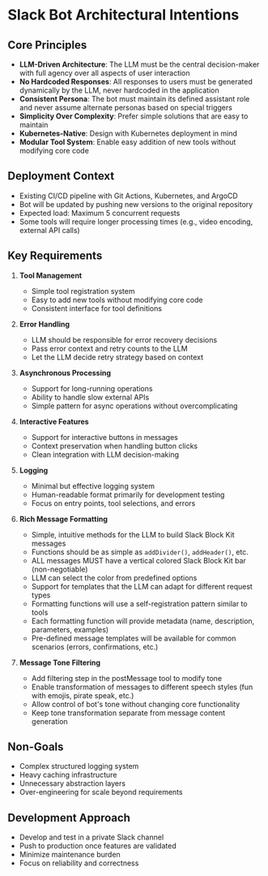 # Slack Bot Architectural Intentions

## Core Principles

- **LLM-Driven Architecture**: The LLM must be the central decision-maker with full agency over all aspects of user interaction
- **No Hardcoded Responses**: All responses to users must be generated dynamically by the LLM, never hardcoded in the application
- **Consistent Persona**: The bot must maintain its defined assistant role and never assume alternate personas based on special triggers
- **Simplicity Over Complexity**: Prefer simple solutions that are easy to maintain
- **Kubernetes-Native**: Design with Kubernetes deployment in mind
- **Modular Tool System**: Enable easy addition of new tools without modifying core code

## Deployment Context

- Existing CI/CD pipeline with Git Actions, Kubernetes, and ArgoCD
- Bot will be updated by pushing new versions to the original repository
- Expected load: Maximum 5 concurrent requests
- Some tools will require longer processing times (e.g., video encoding, external API calls)

## Key Requirements

1. **Tool Management**
   - Simple tool registration system
   - Easy to add new tools without modifying core code
   - Consistent interface for tool definitions

2. **Error Handling**
   - LLM should be responsible for error recovery decisions
   - Pass error context and retry counts to the LLM
   - Let the LLM decide retry strategy based on context

3. **Asynchronous Processing**
   - Support for long-running operations
   - Ability to handle slow external APIs
   - Simple pattern for async operations without overcomplicating

4. **Interactive Features**
   - Support for interactive buttons in messages
   - Context preservation when handling button clicks
   - Clean integration with LLM decision-making

5. **Logging**
   - Minimal but effective logging system
   - Human-readable format primarily for development testing
   - Focus on entry points, tool selections, and errors

6. **Rich Message Formatting**
   - Simple, intuitive methods for the LLM to build Slack Block Kit messages
   - Functions should be as simple as `addDivider()`, `addHeader()`, etc.
   - ALL messages MUST have a vertical colored Slack Block Kit bar (non-negotiable)
   - LLM can select the color from predefined options
   - Support for templates that the LLM can adapt for different request types
   - Formatting functions will use a self-registration pattern similar to tools
   - Each formatting function will provide metadata (name, description, parameters, examples)
   - Pre-defined message templates will be available for common scenarios (errors, confirmations, etc.)
   
7. **Message Tone Filtering**
   - Add filtering step in the postMessage tool to modify tone
   - Enable transformation of messages to different speech styles (fun with emojis, pirate speak, etc.)
   - Allow control of bot's tone without changing core functionality
   - Keep tone transformation separate from message content generation

## Non-Goals

- Complex structured logging system
- Heavy caching infrastructure
- Unnecessary abstraction layers
- Over-engineering for scale beyond requirements

## Development Approach

- Develop and test in a private Slack channel
- Push to production once features are validated
- Minimize maintenance burden
- Focus on reliability and correctness 